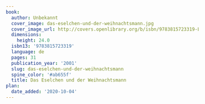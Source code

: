 ```yaml
---
book:
  author: Unbekannt
  cover_image: das-eselchen-und-der-weihnachtsmann.jpg
  cover_image_url: http://covers.openlibrary.org/b/isbn/9783815723319-L.jpg
  dimensions:
    height: 24.0
  isbn13: '9783815723319'
  language: de
  pages: 31
  publication_year: '2001'
  slug: das-eselchen-und-der-weihnachtsmann
  spine_color: '#ab655f'
  title: Das Eselchen und der Weihnachtsmann
plan:
  date_added: '2020-10-04'
---
```


